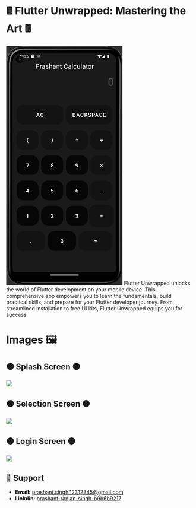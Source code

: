 
# 🖩 Flutter Unwrapped: Mastering the Art 🖩


![](https://raw.githubusercontent.com/Prashant-ranjan-singh-123/Android-Calculator/main/ScreenShot/Cal.PNG)
Flutter Unwrapped unlocks the world of Flutter development on your mobile device.  This comprehensive app empowers you to learn the fundamentals, build practical skills, and prepare for your Flutter developer journey.  From streamlined installation to free UI kits, Flutter Unwrapped equips you for success.

# Images 🖼️

## ⚫ Splash Screen ⚫
![]([https://i.ibb.co/qNxYJPd/1.png](https://github.com/Prashant-ranjan-singh-123/flutter-Unwrapped/blob/master/readme_image/splash.png?raw=true))

## ⚫ Selection Screen ⚫
![](https://i.ibb.co/dj5mtbM/2.png)

## ⚫ Login Screen ⚫
![](https://i.ibb.co/Js1vZYH/3.png)

## 🙋 Support

- **Email:** [prashant.singh.12312345@gmail.com](https://mail.google.com/mail/u/?authuser=prashant.singh.12312345@gmail.com)
- **Linkdin:** [prashant-ranjan-singh-b9b6b9217](https://www.linkedin.com/in/prashant-ranjan-singh-b9b6b9217/)
